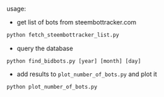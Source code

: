 usage:

* get list of bots from steembottracker.com
```bash
python fetch_steembottracker_list.py
```

* query the database
```
python find_bidbots.py [year] [month] [day]
```

* add results to `plot_number_of_bots.py` and plot it
```
python plot_number_of_bots.py
```
